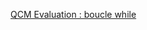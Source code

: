 [QCM Evaluation : boucle while](https://genumsi.inria.fr/qcm.php?h=26410aa60ea90958d4a21c2ffaca5cec)
